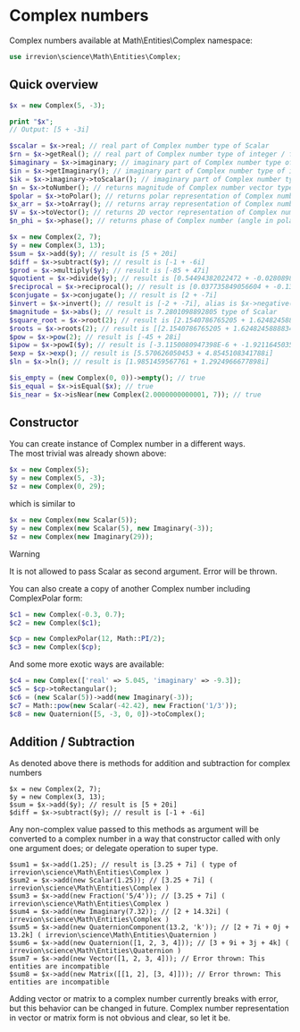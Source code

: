 # Complex numbers

Complex numbers available at Math\Entities\Complex namespace:
```php
use irrevion\science\Math\Entities\Complex;
```

## Quick overview

```php
$x = new Complex(5, -3);

print "$x";
// Output: [5 + -3i]

$scalar = $x->real; // real part of Complex number type of Scalar
$rn = $x->getReal(); // real part of Complex number type of integer / float
$imaginary = $x->imaginary; // imaginary part of Complex number type of Imaginary
$in = $x->getImaginary(); // imaginary part of Complex number type of integer / float
$ik = $x->imaginary->toScalar(); // imaginary part of Complex number type of Scalar
$n = $x->toNumber(); // returns magnitude of Complex number vector type of integer / float
$polar = $x->toPolar(); // returns polar representation of Complex number (radius, phase) type of ComplexPolar
$x_arr = $x->toArray(); // returns array representation of Complex number as array ['real' => 5, 'imaginary' => -3]
$V = $x->toVector(); // returns 2D vector representation of Complex number type of Vector
$n_phi = $x->phase(); // returns phase of Complex number (angle in polar notation) as integer / float

$x = new Complex(2, 7);
$y = new Complex(3, 13);
$sum = $x->add($y); // result is [5 + 20i]
$diff = $x->subtract($y); // result is [-1 + -6i]
$prod = $x->multiply($y); // result is [-85 + 47i]
$quotient = $x->divide($y); // result is [0.54494382022472 + -0.028089887640449i]
$reciprocal = $x->reciprocal(); // result is [0.037735849056604 + -0.13207547169811i]
$conjugate = $x->conjugate(); // result is [2 + -7i]
$invert = $x->invert(); // result is [-2 + -7i], alias is $x->negative();
$magnitude = $x->abs(); // result is 7.2801098892805 type of Scalar
$square_root = $x->root(2); // result is [2.1540786765205 + 1.6248245888834i]
$roots = $x->roots(2); // result is [[2.1540786765205 + 1.6248245888834i], [-2.1540786765205 + -1.6248245888834i]] type of array of elements as Complex numbers
$pow = $x->pow(2); // result is [-45 + 28i]
$ipow = $x->powI($y); // result is [-3.1150080947398E-6 + -1.9211645035452E-5i]
$exp = $x->exp(); // result is [5.570626050453 + 4.8545108341788i]
$ln = $x->ln(); // result is [1.9851459567761 + 1.2924966677898i]

$is_empty = (new Complex(0, 0))->empty(); // true
$is_equal = $x->isEqual($x); // true
$is_near = $x->isNear(new Complex(2.0000000000001, 7)); // true
```

## Constructor

You can create instance of Complex number in a different ways.  
The most trivial was already shown above:
```php
$x = new Complex(5);
$y = new Complex(5, -3);
$z = new Complex(0, 29);
```
which is similar to
```php
$x = new Complex(new Scalar(5));
$y = new Complex(new Scalar(5), new Imaginary(-3));
$z = new Complex(new Imaginary(29));
```
> [!WARNING]
> It is not allowed to pass Scalar as second argument. Error will be thrown.

You can also create a copy of another Complex number including ComplexPolar form:
```php
$c1 = new Complex(-0.3, 0.7);
$c2 = new Complex($c1);

$cp = new ComplexPolar(12, Math::PI/2);
$c3 = new Complex($cp);
```

And some more exotic ways are available:
```php
$c4 = new Complex(['real' => 5.045, 'imaginary' => -9.3]);
$c5 = $cp->toRectangular();
$c6 = (new Scalar(5))->add(new Imaginary(-3));
$c7 = Math::pow(new Scalar(-42.42), new Fraction('1/3'));
$c8 = new Quaternion([5, -3, 0, 0])->toComplex();
```

## Addition / Subtraction

As denoted above there is methods for addition and subtraction for complex numbers
```
$x = new Complex(2, 7);
$y = new Complex(3, 13);
$sum = $x->add($y); // result is [5 + 20i]
$diff = $x->subtract($y); // result is [-1 + -6i]
```
Any non-complex value passed to this methods as argument will be converted to a complex number in a way that constructor called with only one argument does; or delegate operation to super type.
```
$sum1 = $x->add(1.25); // result is [3.25 + 7i] ( type of irrevion\science\Math\Entities\Complex )
$sum2 = $x->add(new Scalar(1.25)); // [3.25 + 7i] ( irrevion\science\Math\Entities\Complex )
$sum3 = $x->add(new Fraction('5/4')); // [3.25 + 7i] ( irrevion\science\Math\Entities\Complex )
$sum4 = $x->add(new Imaginary(7.32)); // [2 + 14.32i] ( irrevion\science\Math\Entities\Complex )
$sum5 = $x->add(new QuaternionComponent(13.2, 'k')); // [2 + 7i + 0j + 13.2k] ( irrevion\science\Math\Entities\Quaternion )
$sum6 = $x->add(new Quaternion([1, 2, 3, 4])); // [3 + 9i + 3j + 4k] ( irrevion\science\Math\Entities\Quaternion )
$sum7 = $x->add(new Vector([1, 2, 3, 4])); // Error thrown: This entities are incompatible
$sum8 = $x->add(new Matrix([[1, 2], [3, 4]])); // Error thrown: This entities are incompatible
```
Adding vector or matrix to a complex number currently breaks with error, but this behavior can be changed in future. Complex number representation in vector or matrix form is not obvious and clear, so let it be.